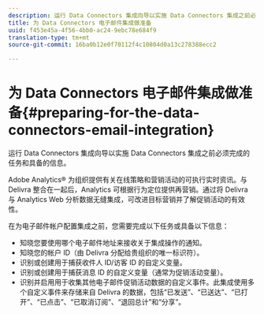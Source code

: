 ```yaml
---
description: 运行 Data Connectors 集成向导以实施 Data Connectors 集成之前必须完成的任务和具备的信息。
title: 为 Data Connectors 电子邮件集成做准备
uuid: f453e45a-4f56-4bb0-ac24-9ebc78e684f9
translation-type: tm+mt
source-git-commit: 16ba0b12e0f70112f4c10804d0a13c278388ecc2

---
```



# 为 Data Connectors 电子邮件集成做准备{#preparing-for-the-data-connectors-email-integration}

运行 Data Connectors 集成向导以实施 Data Connectors 集成之前必须完成的任务和具备的信息。

Adobe Analytics® 为组织提供有关在线策略和营销活动的可执行实时资讯。与 Delivra 整合在一起后，Analytics 可根据行为定位提供再营销。通过将 Delivra 与 Analytics Web 分析数据无缝集成，可改进目标营销并了解促销活动的有效性。

在为电子邮件帐户配置集成之前，您需要完成以下任务或具备以下信息：

* 知晓您要使用哪个电子邮件地址来接收关于集成操作的通知。
* 知晓您的帐户 ID（由 Delivra 分配给贵组织的唯一标识符）。
* 识别或创建用于捕获收件人 ID/访客 ID 的自定义变量。
* 识别或创建用于捕获消息 ID 的自定义变量（通常为促销活动变量）。
* 识别并启用用于收集其他电子邮件促销活动数据的自定义事件。此集成使用多个自定义事件来存储来自 Delivra 的数据，包括“已发送”、“已送达”、“已打开”、“已点击”、“已取消订阅”、“退回总计”和“分享”。

